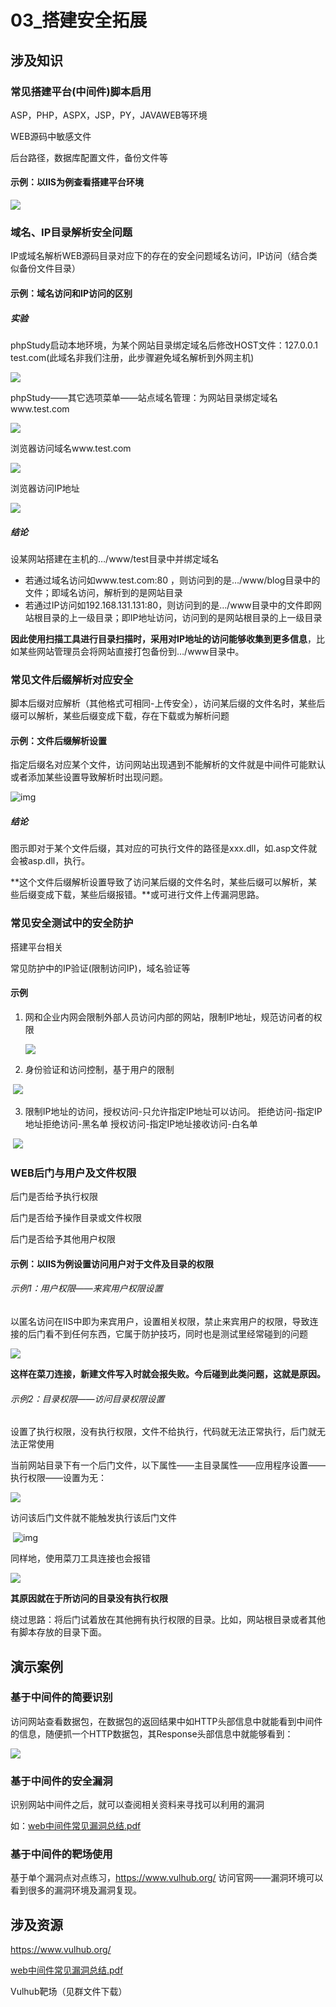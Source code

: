# 03_搭建安全拓展

## 涉及知识

### 常见搭建平台(中间件)脚本启用

ASP，PHP，ASPX，JSP，PY，JAVAWEB等环境

WEB源码中敏感文件

后台路径，数据库配置文件，备份文件等

#### 示例：以IIS为例查看搭建平台环境

![](https://img.yatjay.top/md/202203251605451.png)

### 域名、IP目录解析安全问题

IP或域名解析WEB源码目录对应下的存在的安全问题域名访问，IP访问（结合类似备份文件目录）

#### 示例：域名访问和IP访问的区别

##### 实验

phpStudy启动本地环境，为某个网站目录绑定域名后修改HOST文件：127.0.0.1 test.com(此域名非我们注册，此步骤避免域名解析到外网主机)

![](https://img.yatjay.top/md/202203251605596.png)

phpStudy——其它选项菜单——站点域名管理：为网站目录绑定域名www.test.com

![](https://img.yatjay.top/md/202203251605005.png)

浏览器访问域名www.test.com

![](https://img.yatjay.top/md/202203251605909.png)

浏览器访问IP地址

![](https://img.yatjay.top/md/202203251605323.png)

##### 结论

设某网站搭建在主机的…/www/test目录中并绑定域名

- 若通过域名访问如www.test.com:80 ，则访问到的是…/www/blog目录中的文件；即域名访问，解析到的是网站目录
- 若通过IP访问如192.168.131.131:80，则访问到的是…/www目录中的文件即网站根目录的上一级目录；即IP地址访问，访问到的是网站根目录的上一级目录

**因此使用扫描工具进行目录扫描时，采用对IP地址的访问能够收集到更多信息**，比如某些网站管理员会将网站直接打包备份到…/www目录中。



### 常见文件后缀解析对应安全

脚本后缀对应解析（其他格式可相同-上传安全），访问某后缀的文件名时，某些后缀可以解析，某些后缀变成下载，存在下载或为解析问题

#### 示例：文件后缀解析设置

指定后缀名对应某个文件，访问网站出现遇到不能解析的文件就是中间件可能默认或者添加某些设置导致解析时出现问题。

![img](https://img.yatjay.top/md/202203251605271.png)

##### 结论

图示即对于某个文件后缀，其对应的可执行文件的路径是xxx.dll，如.asp文件就会被asp.dll，执行。

**这个文件后缀解析设置导致了访问某后缀的文件名时，某些后缀可以解析，某些后缀变成下载，某些后缀报错。**或可进行文件上传漏洞思路。

### 常见安全测试中的安全防护

搭建平台相关

常见防护中的IP验证(限制访问IP)，域名验证等

#### 示例

1. 网和企业内网会限制外部人员访问内部的网站，限制IP地址，规范访问者的权限

   ![](https://img.yatjay.top/md/202203251605833.png)	

2. 身份验证和访问控制，基于用户的限制

​	![](https://img.yatjay.top/md/202203251605477.png)	

3. 限制IP地址的访问，授权访问-只允许指定IP地址可以访问。 
   拒绝访问-指定IP地址拒绝访问-黑名单
   授权访问-指定IP地址接收访问-白名单

​	![](https://img.yatjay.top/md/202203251605578.png)	

### WEB后门与用户及文件权限

后门是否给予执行权限

后门是否给予操作目录或文件权限

后门是否给予其他用户权限

#### 示例：以IIS为例设置访问用户对于文件及目录的权限

###### 示例1：用户权限——来宾用户权限设置

以匿名访问在IIS中即为来宾用户，设置相关权限，禁止来宾用户的权限，导致连接的后门看不到任何东西，它属于防护技巧，同时也是测试里经常碰到的问题

   ![](https://img.yatjay.top/md/202203251605310.png)

   **这样在菜刀连接，新建文件写入时就会报失败。今后碰到此类问题，这就是原因。**

###### 示例2：目录权限——访问目录权限设置

设置了执行权限，没有执行权限，文件不给执行，代码就无法正常执行，后门就无法正常使用

   当前网站目录下有一个后门文件，以下属性——主目录属性——应用程序设置——执行权限——设置为无：

   ![](https://img.yatjay.top/md/202203251605304.png)

   访问该后门文件就不能触发执行该后门文件

   ​	![img](https://img.yatjay.top/md/202203251605189.png)

   同样地，使用菜刀工具连接也会报错

  ![](https://img.yatjay.top/md/202203251605428.png)

  **其原因就在于所访问的目录没有执行权限**

绕过思路：将后门试着放在其他拥有执行权限的目录。比如，网站根目录或者其他有脚本存放的目录下面。



## 演示案例

### 基于中间件的简要识别

访问网站查看数据包，在数据包的返回结果中如HTTP头部信息中就能看到中间件的信息，随便抓一个HTTP数据包，其Response头部信息中就能够看到：

![](https://img.yatjay.top/md/202203251605379.png)

### 基于中间件的安全漏洞

识别网站中间件之后，就可以查阅相关资料来寻找可以利用的漏洞

如：[web中间件常见漏洞总结.pdf](./web中间件常见漏洞总结.pdf)

### 基于中间件的靶场使用

基于单个漏洞点对点练习，https://www.vulhub.org/   访问官网——漏洞环境可以看到很多的漏洞环境及漏洞复现。

## 涉及资源

https://www.vulhub.org/   

[web中间件常见漏洞总结.pdf](./web中间件常见漏洞总结.pdf)

Vulhub靶场（见群文件下载）